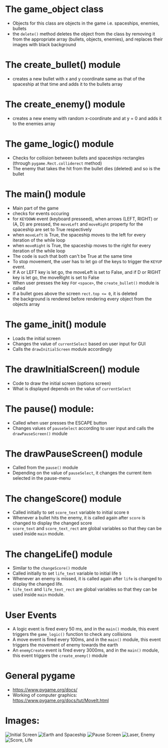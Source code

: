 # The game_object class
- Objects for this class are objects in the game i.e. spaceships, enemies, bullets
- the `delete()` method deletes the object from the class by removing it from the appropriate array (bullets, objects, enemies), and replaces their images with black background

# The create_bullet() module 
- creates a new bullet with x and y coordinate same as that of the spaceship at that time and adds it to the bullets array

# The create_enemy() module 
- creates a new enemy with random x-coordinate and at y = 0 and adds it to the enemies array

# The game_logic() module
- Checks for collision between bullets and spaceships rectangles (through `pygame.Rect.colliderect` method)
- The enemy that takes the hit from the bullet dies (deleted) and so is the bullet

# The main() module
- Main part of the game
- checks for events occuring
- for `KEYDOWN` event (keyboard presseed), when arrows (LEFT, RIGHT) or (A, D) are pressed, the `moveLeft` and `moveRight` property for the spaceship are set to True       respectively
- when `moveLeft` is True, the spaceship moves to the left for every iteration of the while loop
- when `moveRight` is True, the spaceship moves to the right for every iteration of the while loop
- The code is such that both can't be True at the same time
- To stop movement, the user has to let go of the keys to trigger the `KEYUP` event.
- If A or LEFT key is let go, the moveLeft is set to False, and if D or RIGHT key is let go, the moveRight is set to False
- When user presses the key `F`or `<space>`, the `create_bullet()` module is called
- If a bullet goes above the screen `rect.top <= 0`, it is deleted
- the background is rendered before rendering every object from the objects array

# The game_init() module
- Loads the initial screen
- Changes the value of `currentSelect` based on user input for GUI
- Calls the `drawInitialScreen` module accordingly

# The drawInitialScreen() module
- Code to draw the initial screen (options screen)
- What is displayed depends on the value of `currentSelect`

# The pause() module:
- Called when user presses the ESCAPE button
- Changes values of `pauseSelect` according to user input and calls the `drawPauseScreen()` module

# The drawPauseScreen() module
- Called from the `pause()` module
- Depending on the value of `pauseSelect`, it changes the current item selected in the pause-menu

# The changeScore() module
- Called initially to set `score_text` variable to initial score `0`
- Whenever a bullet hits the enemy, it is called again after `score` is changed to display the changed score
- `score_text` and `score_text_rect` are global variables so that they can be used inside `main` module.

# The changeLife() module
- Similar to the `changeScore()` module
- Called initially to set `life_text` variable to initial life `5`
- Whenever an enemy is missed, it is called again after `life` is changed to display the changed life.
- `life_text` and `life_text_rect` are global variables so that they can be used inside `main` module.

# User Events
- A logic event is fired every 50 ms, and in the `main()` module, this event triggers the `game_logic()` function to check any collisions
- A move event is fired every 100ms, and in the `main()` module, this event triggers the movement of enemy towards the earth
- An `enemyCreate` event is fired every 3000ms, and in the `main()` module, this event triggers the `create_enemy()` module

# General pygame
- https://www.pygame.org/docs/
- Working of computer graphics: https://www.pygame.org/docs/tut/MoveIt.html


# Images:
![Initial Screen](https://i.imgur.com/cezdTrM.png)
![Earth and Spaceship](https://i.imgur.com/6BTk94F.png)
![Pause Screen](https://i.imgur.com/S0AYJGY.png)
![Laser, Enemy](https://i.imgur.com/dBwUtLr.png)
![Score, Life](https://i.imgur.com/Ujl8KKU.png)
